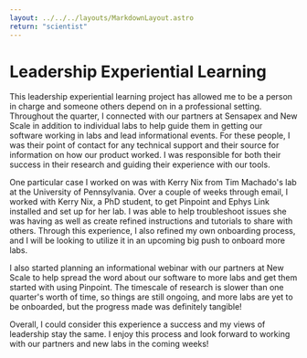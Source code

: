 ```yaml
---
layout: ../../../layouts/MarkdownLayout.astro
return: "scientist"
---
```


# Leadership Experiential Learning

This leadership experiential learning project has allowed me to be a person in charge and someone others depend on in a professional setting. Throughout the quarter, I connected with our partners at Sensapex and New Scale in addition to individual labs to help guide them in getting our software working in labs and lead informational events. For these people, I was their point of contact for any technical support and their source for information on how our product worked. I was responsible for both their success in their research and guiding their experience with our tools.

One particular case I worked on was with Kerry Nix from Tim Machado's lab at the University of Pennsylvania. Over a couple of weeks through email, I worked with Kerry Nix, a PhD student, to get Pinpoint and Ephys Link installed and set up for her lab. I was able to help troubleshoot issues she was having as well as create refined instructions and tutorials to share with others. Through this experience, I also refined my own onboarding process, and I will be looking to utilize it in an upcoming big push to onboard more labs.

I also started planning an informational webinar with our partners at New Scale to help spread the word about our software to more labs and get them started with using Pinpoint. The timescale of research is slower than one quarter's worth of time, so things are still ongoing, and more labs are yet to be onboarded, but the progress made was definitely tangible!

Overall, I could consider this experience a success and my views of leadership stay the same. I enjoy this process and look forward to working with our partners and new labs in the coming weeks!
